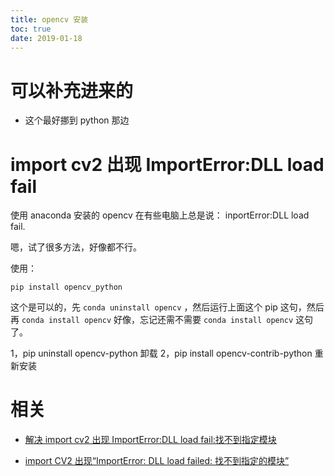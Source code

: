 ```yaml
---
title: opencv 安装
toc: true
date: 2019-01-18
---
```

# 可以补充进来的

- 这个最好挪到 python 那边

# import cv2 出现 ImportError:DLL load fail

使用 anaconda 安装的 opencv 在有些电脑上总是说： inportError:DLL load fail.

嗯，试了很多方法，好像都不行。

使用：

```
pip install opencv_python
```

这个是可以的，先 `conda uninstall opencv` ，然后运行上面这个 pip 这句，然后再 `conda install opencv` 好像，忘记还需不需要 `conda install opencv` 这句了。




1，pip uninstall opencv-python 卸载
2，pip install opencv-contrib-python  重新安装




# 相关

- [解决 import cv2 出现 ImportError:DLL load fail:找不到指定模块](https://blog.csdn.net/Eooming/article/details/81699715)

- [import CV2 出现“ImportError: DLL load failed: 找不到指定的模块”](https://blog.csdn.net/zhuimengshaonian66/article/details/81123289)
